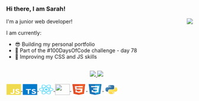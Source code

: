 ### Hi there, I am Sarah!
<img align="right" height="150" src="https://cdn.discordapp.com/attachments/788946840845549568/902356937730039908/cat-typing.gif">
I'm a junior web developer!

I am currently:
- 😎 Building my personal portfolio
- 💪 Part of the #100DaysOfCode challenge - day 78
- 🎉 Improving my CSS and JS skills


##

<div align="center">
  <a href="#">
  <img height="160em" src="https://github-readme-stats.vercel.app/api?username=Helcony&show_icons=true&theme=dracula&include_all_commits=true&count_private=true"/>
  <img height="160em" src="https://github-readme-stats.vercel.app/api/top-langs/?username=Helcony&layout=compact&langs_count=7&theme=dracula"/>
</div>
<div style="display: inline_block"><br>
 <img align="center" height="30" width="40" src="https://raw.githubusercontent.com/devicons/devicon/master/icons/javascript/javascript-plain.svg">
 <img align="center" height="30" width="40" src="https://raw.githubusercontent.com/devicons/devicon/master/icons/typescript/typescript-plain.svg">
 <img align="center" height="30" width="40" src="https://raw.githubusercontent.com/devicons/devicon/master/icons/react/react-original.svg">
 <img align="center" height="30" width="40" src="https://cdn.jsdelivr.net/gh/devicons/devicon/icons/nodejs/nodejs-original.svg">
 <img align="center" height="30" width="40" src="https://raw.githubusercontent.com/devicons/devicon/master/icons/html5/html5-original.svg">
 <img align="center" height="30" width="40" src="https://raw.githubusercontent.com/devicons/devicon/master/icons/css3/css3-original.svg">
 <img align="center" height="30" width="40" src="https://raw.githubusercontent.com/devicons/devicon/master/icons/python/python-original.svg">
</div>

